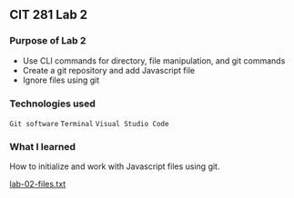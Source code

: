 ## CIT 281 Lab 2

### Purpose of Lab 2
* Use CLI commands for directory, file manipulation, and git commands
* Create a git repository and add Javascript file
* Ignore files using git
 

### Technologies used
`Git software`
`Terminal`
`Visual Studio Code`


### What I learned
How to initialize and work with Javascript files using git. 

[lab-02-files.txt](https://github.com/asoberoi/cit281-Lab2/files/11711168/lab-02-files.txt)

